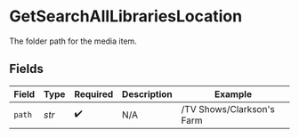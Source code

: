 # GetSearchAllLibrariesLocation

The folder path for the media item.


## Fields

| Field                     | Type                      | Required                  | Description               | Example                   |
| ------------------------- | ------------------------- | ------------------------- | ------------------------- | ------------------------- |
| `path`                    | *str*                     | :heavy_check_mark:        | N/A                       | /TV Shows/Clarkson's Farm |